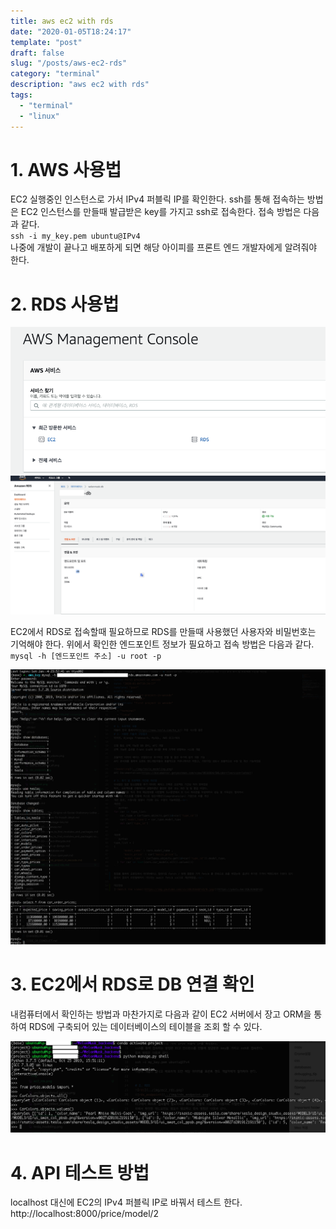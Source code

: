 ```yaml
---
title: aws ec2 with rds
date: "2020-01-05T18:24:17"
template: "post"
draft: false
slug: "/posts/aws-ec2-rds"
category: "terminal"
description: "aws ec2 with rds"
tags:
  - "terminal"
  - "linux"
---
```


# 1. AWS 사용법
EC2 실행중인 인스턴스로 가서 IPv4 퍼블릭 IP를 확인한다.
ssh를 통해 접속하는 방법은 EC2 인스턴스를 만들때 발급받은 key를 가지고 ssh로 접속한다.
접속 방법은 다음과 같다.<br>
`
ssh -i my_key.pem ubuntu@IPv4
`
<br>나중에 개발이 끝나고 배포하게 되면 해당 아이피를 프론트 엔드 개발자에게 알려줘야 한다.


# 2. RDS 사용법
![rds](../img/ec2_rds.png)
![rds_endpoint](../img/rds_endpoint.png)

EC2에서 RDS로 접속할때 필요하므로 RDS를 만들때 사용했던 사용자와 비밀번호는 기억해야 한다.
위에서 확인한 엔드포인트 정보가 필요하고 접속 방법은 다음과 같다.
`
mysql -h [엔드포인트 주소] -u root -p
`

![rds_connect](../img/rds_connect.png)

# 3. EC2에서 RDS로 DB 연결 확인
내컴퓨터에서 확인하는 방법과 마찬가지로 다음과 같이 EC2 서버에서 장고 ORM을 통하여 RDS에 구축되어 있는 데이터베이스의 테이블을 조회 할 수 있다.

![rds_connect](../img/rds_query_in_ec2.png)

# 4. API 테스트 방법
localhost 대신에 EC2의 IPv4 퍼블릭 IP로 바꿔서 테스트 한다.
http://localhost:8000/price/model/2
